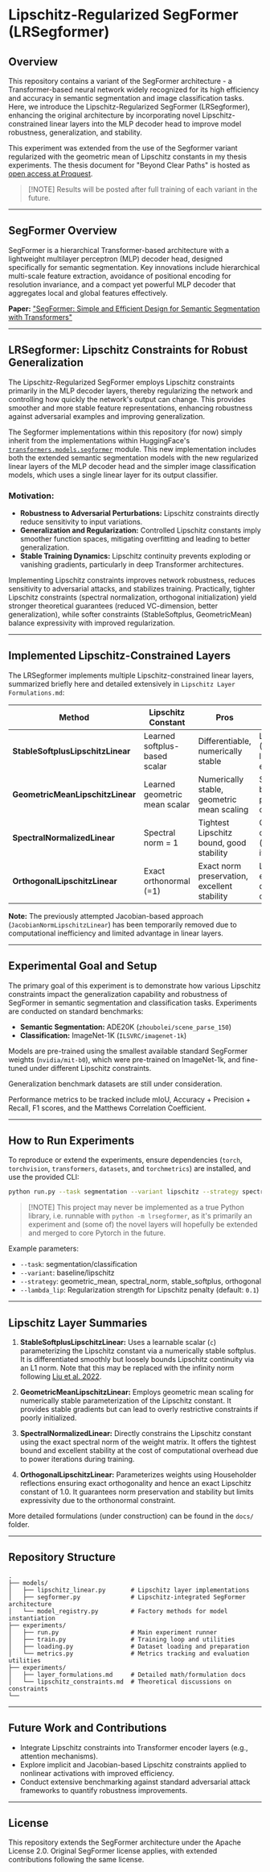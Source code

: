 # Lipschitz-Regularized SegFormer (LRSegformer)

## Overview

This repository contains a variant of the SegFormer architecture - a Transformer-based neural network widely recognized for its high efficiency and accuracy in semantic segmentation and image classification tasks. Here, we introduce the Lipschitz-Regularized SegFormer (LRSegformer), enhancing the original architecture by incorporating novel Lipschitz-constrained linear layers into the MLP decoder head to improve model robustness, generalization, and stability.

This experiment was extended from the use of the Segformer variant regularized with the geometric mean of Lipschitz constants in my thesis experiments. The thesis document for "Beyond Clear Paths" is hosted as [open access at Proquest](https://www.proquest.com/docview/3155972317).

> [!NOTE] Results will be posted after full training of each variant in the future.

---

## SegFormer Overview

SegFormer is a hierarchical Transformer-based architecture with a lightweight multilayer perceptron (MLP) decoder head, designed specifically for semantic segmentation. Key innovations include hierarchical multi-scale feature extraction, avoidance of positional encoding for resolution invariance, and a compact yet powerful MLP decoder that aggregates local and global features effectively.

**Paper:** ["SegFormer: Simple and Efficient Design for Semantic Segmentation with Transformers"](https://arxiv.org/abs/2105.15203)

---

## LRSegformer: Lipschitz Constraints for Robust Generalization

The Lipschitz-Regularized SegFormer employs Lipschitz constraints primarily in the MLP decoder layers, thereby regularizing the network and controlling how quickly the network's output can change. This provides smoother and more stable feature representations, enhancing robustness against adversarial examples and improving generalization.

The Segformer implementations within this repository (for now) simply inherit from the implementations within HuggingFace's [`transformers.models.segformer`](https://huggingface.co/docs/transformers/v4.37.2/en/model_doc/segformer) module. This new implementation includes both the extended semantic segmentation models with the new regularized linear layers of the MLP decoder head and the simpler image classification models, which uses a single linear layer for its output classifier.

### Motivation:

* **Robustness to Adversarial Perturbations:** Lipschitz constraints directly reduce sensitivity to input variations.
* **Generalization and Regularization:** Controlled Lipschitz constants imply smoother function spaces, mitigating overfitting and leading to better generalization.
* **Stable Training Dynamics:** Lipschitz continuity prevents exploding or vanishing gradients, particularly in deep Transformer architectures.

Implementing Lipschitz constraints improves network robustness, reduces sensitivity to adversarial attacks, and stabilizes training. Practically, tighter Lipschitz constraints (spectral normalization, orthogonal initialization) yield stronger theoretical guarantees (reduced VC-dimension, better generalization), while softer constraints (StableSoftplus, GeometricMean) balance expressivity with improved regularization.

---

## Implemented Lipschitz-Constrained Layers

The LRSegformer implements multiple Lipschitz-constrained linear layers, summarized briefly here and detailed extensively in `Lipschitz Layer Formulations.md`:

| Method                            | Lipschitz Constant            | Pros                                         | Cons                                           |
| --------------------------------- | ----------------------------- | -------------------------------------------- | ---------------------------------------------- |
| **StableSoftplusLipschitzLinear** | Learned softplus-based scalar | Differentiable, numerically stable           | Loose bound (L1 norm), less expressive         |
| **GeometricMeanLipschitzLinear**  | Learned geometric mean scalar | Numerically stable, geometric mean scaling   | Slightly looser bound, potential rank collapse |
| **SpectralNormalizedLinear**      | Spectral norm = 1             | Tightest Lipschitz bound, good stability     | Computational overhead (power iterations)      |
| **OrthogonalLipschitzLinear**     | Exact orthonormal (=1)        | Exact norm preservation, excellent stability | Limited expressivity, dimensional constraints  |

**Note:** The previously attempted Jacobian-based approach (`JacobianNormLipschitzLinear`) has been temporarily removed due to computational inefficiency and limited advantage in linear layers.

---

## Experimental Goal and Setup

The primary goal of this experiment is to demonstrate how various Lipschitz constraints impact the generalization capability and robustness of SegFormer in semantic segmentation and classification tasks. Experiments are conducted on standard benchmarks:

* **Semantic Segmentation:** ADE20K (`zhoubolei/scene_parse_150`)
* **Classification:** ImageNet-1K (`ILSVRC/imagenet-1k`)

Models are pre-trained using the smallest available standard SegFormer weights (`nvidia/mit-b0`), which were pre-trained on ImageNet-1k, and fine-tuned under different Lipschitz constraints.

Generalization benchmark datasets are still under consideration.

Performance metrics to be tracked include mIoU, Accuracy + Precision + Recall, F1 scores, and the Matthews Correlation Coefficient.

---

## How to Run Experiments

To reproduce or extend the experiments, ensure dependencies (`torch`, `torchvision`, `transformers`, `datasets`, and `torchmetrics`) are installed, and use the provided CLI:

```bash
python run.py --task segmentation --variant lipschitz --strategy spectral_norm --epochs 30 --batch_size 8 --lr 5e-5
```
> [!NOTE] This project may never be implemented as a true Python library, i.e. runnable with `python -m lrsegformer`, as it's primarily an experiment and (some of) the novel layers will hopefully be extended and merged to core Pytorch in the future.

Example parameters:
* `--task`: segmentation/classification
* `--variant`: baseline/lipschitz
* `--strategy`: geometric\_mean, spectral\_norm, stable\_softplus, orthogonal
* `--lambda_lip`: Regularization strength for Lipschitz penalty (default: `0.1`)

---

## Lipschitz Layer Summaries

1. **StableSoftplusLipschitzLinear:**  Uses a learnable scalar (`c`) parameterizing the Lipschitz constant via a numerically stable softplus. It is differentiated smoothly but loosely bounds Lipschitz continuity via an L1 norm. Note that this may be replaced with the infinity norm following [Liu et al. 2022](https://arxiv.org/abs/2202.08345).

2. **GeometricMeanLipschitzLinear:**  Employs geometric mean scaling for numerically stable parameterization of the Lipschitz constant. It provides stable gradients but can lead to overly restrictive constraints if poorly initialized.

3. **SpectralNormalizedLinear:**  Directly constrains the Lipschitz constant using the exact spectral norm of the weight matrix. It offers the tightest bound and excellent stability at the cost of computational overhead due to power iterations during training.

4. **OrthogonalLipschitzLinear:**  Parameterizes weights using Householder reflections ensuring exact orthogonality and hence an exact Lipschitz constant of 1.0. It guarantees norm preservation and stability but limits expressivity due to the orthonormal constraint.

More detailed formulations (under construction) can be found in the `docs/` folder.

---

## Repository Structure

```plaintext
.
├── models/
│   ├── lipschitz_linear.py       # Lipschitz layer implementations
│   ├── segformer.py              # Lipschitz-integrated SegFormer architecture
│   └── model_registry.py         # Factory methods for model instantiation
├── experiments/
│   ├── run.py                    # Main experiment runner
│   ├── train.py                  # Training loop and utilities
│   ├── loading.py                # Dataset loading and preparation
│   └── metrics.py                # Metrics tracking and evaluation utilities
├── experiments/
│   ├── layer_formulations.md     # Detailed math/formulation docs
│   └── lipschitz_constraints.md  # Theoretical discussions on constraints
└──
```

---

## Future Work and Contributions

* Integrate Lipschitz constraints into Transformer encoder layers (e.g., attention mechanisms).
* Explore implicit and Jacobian-based Lipschitz constraints applied to nonlinear activations with improved efficiency.
* Conduct extensive benchmarking against standard adversarial attack frameworks to quantify robustness improvements.

---

## License

This repository extends the SegFormer architecture under the Apache License 2.0. Original SegFormer license applies, with extended contributions following the same license.

